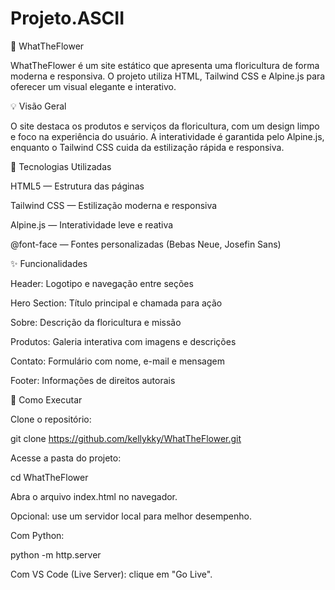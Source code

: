 # Projeto.ASCII

🌸 WhatTheFlower

WhatTheFlower é um site estático que apresenta uma floricultura de forma moderna e responsiva.
O projeto utiliza HTML, Tailwind CSS e Alpine.js para oferecer um visual elegante e interativo.

💡 Visão Geral

O site destaca os produtos e serviços da floricultura, com um design limpo e foco na experiência do usuário.
A interatividade é garantida pelo Alpine.js, enquanto o Tailwind CSS cuida da estilização rápida e responsiva.

🧰 Tecnologias Utilizadas

HTML5 — Estrutura das páginas

Tailwind CSS — Estilização moderna e responsiva

Alpine.js — Interatividade leve e reativa

@font-face — Fontes personalizadas (Bebas Neue, Josefin Sans)

✨ Funcionalidades

Header: Logotipo e navegação entre seções

Hero Section: Título principal e chamada para ação

Sobre: Descrição da floricultura e missão

Produtos: Galeria interativa com imagens e descrições

Contato: Formulário com nome, e-mail e mensagem

Footer: Informações de direitos autorais

🚀 Como Executar

Clone o repositório:

git clone https://github.com/kellykky/WhatTheFlower.git

Acesse a pasta do projeto:

cd WhatTheFlower

Abra o arquivo index.html no navegador.

Opcional: use um servidor local para melhor desempenho.

Com Python:

python -m http.server

Com VS Code (Live Server): clique em "Go Live".
